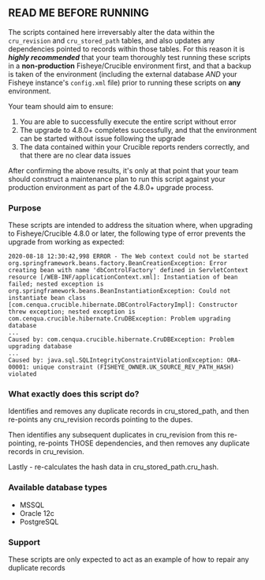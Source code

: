 ## READ ME BEFORE RUNNING ##

The scripts contained here irreversably alter the data within the `cru_revision` and `cru_stored_path` tables, and also updates any dependencies pointed to records within those tables. For this reason it is ***highly recommended*** that your team thoroughly test running these scripts in a **non-production** Fisheye/Crucible environment first, and that a backup is taken of the environment (including the external database _AND_ your Fisheye instance's `config.xml` file) prior to running these scripts on **any** environment.

Your team should aim to ensure:

1. You are able to successfully execute the entire script without error
2. The upgrade to 4.8.0+ completes successfully, and that the environment can be started without issue following the upgrade
3. The data contained within your Crucible reports renders correctly, and that there are no clear data issues

After confirming the above results, it's only at that point that your team should construct a maintenance plan to run this script against your production environment as part of the 4.8.0+ upgrade process.

### Purpose ###

These scripts are intended to address the situation where, when upgrading to Fisheye/Crucible 4.8.0 or later, the following type of error prevents the upgrade from working as expected:

```
2020-08-18 12:30:42,998 ERROR - The Web context could not be started
org.springframework.beans.factory.BeanCreationException: Error creating bean with name 'dbControlFactory' defined in ServletContext resource [/WEB-INF/applicationContext.xml]: Instantiation of bean failed; nested exception is org.springframework.beans.BeanInstantiationException: Could not instantiate bean class [com.cenqua.crucible.hibernate.DBControlFactoryImpl]: Constructor threw exception; nested exception is com.cenqua.crucible.hibernate.CruDBException: Problem upgrading database
...
Caused by: com.cenqua.crucible.hibernate.CruDBException: Problem upgrading database
...
Caused by: java.sql.SQLIntegrityConstraintViolationException: ORA-00001: unique constraint (FISHEYE_OWNER.UK_SOURCE_REV_PATH_HASH) violated
```

### What exactly does this script do? ###

Identifies and removes any duplicate records in cru_stored_path, and then re-points any cru_revision records pointing to the dupes.   

Then identifies any subsequent duplicates in cru_revision from this re-pointing, re-points THOSE dependencies, and then removes any duplicate records in cru_revision.   

Lastly - re-calculates the hash data in cru_stored_path.cru_hash.

### Available database types ###

- MSSQL
- Oracle 12c
- PostgreSQL

### Support ###

These scripts are only expected to act as an example of how to repair any duplicate records

